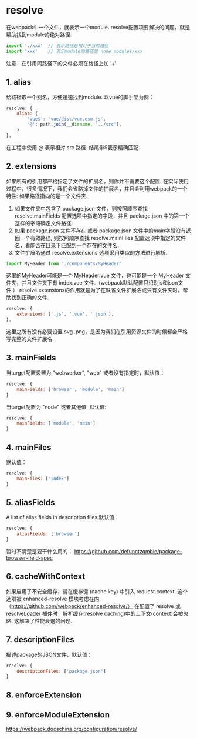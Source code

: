 # resolve
在webpack中一个文件，就表示一个module. 
resolve配置项要解决的问题，就是帮助找到module的绝对路径.

```js
import './xxx'  // 表示路径是相对于当前路径
import 'xxx'    // 表示module的路径是 node_modules/xxx 
```
注意：在引用同路径下的文件必须在路径上加 './'

## 1. alias
给路径取一个别名，方便迅速找到module.
以vue的脚手架为例：
```js
resolve: {
    alias: {
        'vue$': 'vue/dist/vue.esm.js',
        '@': path.join(__dirname, '../src'),
    }
},
```
在工程中使用 @ 表示相对 src 路径.
结尾带$表示精确匹配.

## 2. extensions
如果所有的引用都严格指定了文件的扩展名，则你并不需要这个配置.
在实际使用过程中，很多情况下，我们会省略掉文件的扩展名，并且会利用webpack的一个特性: 如果路径指向的是一个文件夹.
1. 如果文件夹中包含了 package.json 文件，则按照顺序查找 resolve.mainFields 配置选项中指定的字段，并且 package.json 中的第一个这样的字段确定文件路径.
2. 如果 package.json 文件不存在 或者 package.json 文件中的main字段没有返回一个有效路径, 则按照顺序查找 resolve.mainFiles 配置选项中指定的文件名，看能否在目录下匹配到一个存在的文件名.
3. 文件扩展名通过 resolve.extensions 选项采用类似的方法进行解析.

```js
import MyHeader from './components/MyHeader'
```
这里的MyHeader可能是一个 MyHeader.vue 文件，也可能是一个 MyHeader 文件夹，并且文件夹下有 index.vue 文件.（webpack默认配置只识别js和json文件.）
resolve.extensions的作用就是为了在缺省文件扩展名或只有文件夹时，帮助找到正确的文件.
```js
resolve: {
    extensions: ['.js', '.vue', '.json'],
},
```
这里之所有没有必要设置.svg .png，是因为我们在引用资源文件的时候都会严格写完整的文件扩展名.

## 3. mainFields
当target配置设置为 "webworker", "web" 或者没有指定时，默认值：
```js
resolve: {
    mainFields: ['browser', 'module', 'main']
}
```
当target配置为 "node" 或者其他值, 默认值:
```js
resolve: {
    mainFields: ['module', 'main']
}
```

## 4. mainFiles
默认值：
```js
resolve: {
    mainFiles: ['index']
}
```

## 5. aliasFields
A list of alias fields in description files
默认值：
```js
resolve: {
    aliasFields: ['browser']
}
```
暂时不清楚是要干什么用的：
https://github.com/defunctzombie/package-browser-field-spec



## 6. cacheWithContext
如果启用了不安全缓存，请在缓存键 (cache key) 中引入 request.context.
这个选项被 enhanced-resolve 模块考虑在内.（https://github.com/webpack/enhanced-resolve/）
在配置了 resolve 或 resolveLoader 插件时，解析缓存(resolve caching)中的上下文(context)会被忽略. 这解决了性能衰退的问题.


## 7. descriptionFiles
描述package的JSON文件，默认值：
```js
resolve: {
    descriptionFiles: ['package.json']
}
```

## 8. enforceExtension
## 9. enforceModuleExtension

https://webpack.docschina.org/configuration/resolve/







